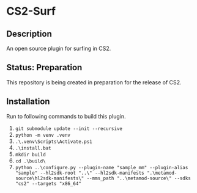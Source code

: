 # CS2-Surf
## Description
An open source plugin for surfing in CS2.

## Status: Preparation
This repository is being created in preparation for the release of CS2.

## Installation
Run to following commands to build this plugin.
1. `git submodule update --init --recursive`
1. `python -m venv .venv`
2. `.\.venv\Scripts\Activate.ps1`
3. `.\install.bat`
6. `mkdir build`
7. `cd .\build\`
8. `python ..\configure.py --plugin-name "sample_mm" --plugin-alias "sample" --hl2sdk-root "..\" --hl2sdk-manifests ".\metamod-source\hl2sdk-manifests\" --mms_path "..\metamod-source\" --sdks "cs2" --targets "x86_64"`
